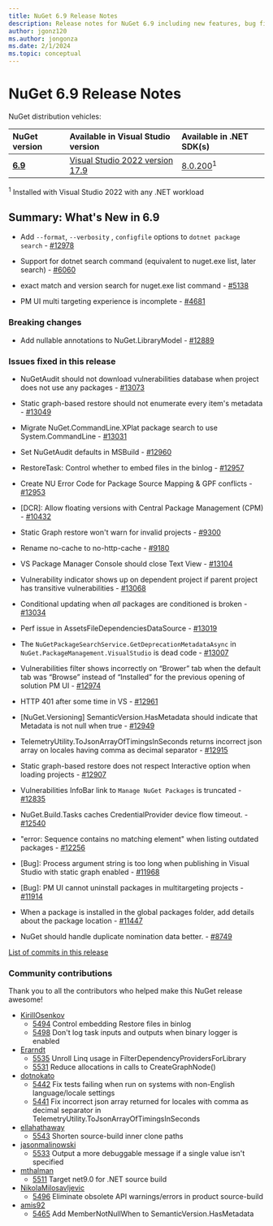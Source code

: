 ```yaml
---
title: NuGet 6.9 Release Notes
description: Release notes for NuGet 6.9 including new features, bug fixes, and DCRs.
author: jgonz120
ms.author: jongonza
ms.date: 2/1/2024
ms.topic: conceptual
---
```


# NuGet 6.9 Release Notes

NuGet distribution vehicles:

| NuGet version | Available in Visual Studio version | Available in .NET SDK(s) |
|:---|:---|:---|
| [**6.9**](https://nuget.org/downloads) | [Visual Studio 2022 version 17.9](https://visualstudio.microsoft.com/downloads/) | [8.0.200](https://dotnet.microsoft.com/download/dotnet/8.0)<sup>1</sup> |

<sup>1</sup> Installed with Visual Studio 2022 with any .NET workload

## Summary: What's New in 6.9

* Add `--format`, `--verbosity` , `configfile` options to `dotnet package search` - [#12978](https://github.com/NuGet/Home/issues/12978)

* Support for dotnet search command (equivalent to nuget.exe list, later search) - [#6060](https://github.com/NuGet/Home/issues/6060)

* exact match and version search for nuget.exe list command - [#5138](https://github.com/NuGet/Home/issues/5138)

* PM UI multi targeting experience is incomplete - [#4681](https://github.com/NuGet/Home/issues/4681)

### Breaking changes

* Add nullable annotations to NuGet.LibraryModel - [#12889](https://github.com/NuGet/Home/issues/12889)

### Issues fixed in this release

* NuGetAudit should not download vulnerabilities database when project does not use any packages - [#13073](https://github.com/NuGet/Home/issues/13073)

* Static graph-based restore should not enumerate every item's metadata - [#13049](https://github.com/NuGet/Home/issues/13049)

* Migrate NuGet.CommandLine.XPlat package search to use System.CommandLine - [#13031](https://github.com/NuGet/Home/issues/13031)

* Set NuGetAudit defaults in MSBuild - [#12960](https://github.com/NuGet/Home/issues/12960)

* RestoreTask: Control whether to embed files in the binlog - [#12957](https://github.com/NuGet/Home/issues/12957)

* Create NU Error Code for Package Source Mapping & GPF conflicts - [#12953](https://github.com/NuGet/Home/issues/12953)

* [DCR]: Allow floating versions with Central Package Management (CPM) - [#10432](https://github.com/NuGet/Home/issues/10432)

* Static Graph restore won't warn for invalid projects - [#9300](https://github.com/NuGet/Home/issues/9300)

* Rename no-cache to no-http-cache - [#9180](https://github.com/NuGet/Home/issues/9180)

* VS Package Manager Console should close Text View - [#13104](https://github.com/NuGet/Home/issues/13104)

* Vulnerability indicator shows up on dependent project if parent project has transitive vulnerabilities - [#13068](https://github.com/NuGet/Home/issues/13068)

* Conditional updating when *all*  packages are conditioned is broken - [#13034](https://github.com/NuGet/Home/issues/13034)

* Perf issue in AssetsFileDependenciesDataSource - [#13019](https://github.com/NuGet/Home/issues/13019)

* The `NuGetPackageSearchService.GetDeprecationMetadataAsync` in `NuGet.PackageManagement.VisualStudio` is dead code - [#13007](https://github.com/NuGet/Home/issues/13007)

* Vulnerabilities filter shows incorrectly on “Brower” tab when the default tab was “Browse” instead of “Installed” for the previous opening of solution PM UI   - [#12974](https://github.com/NuGet/Home/issues/12974)

* HTTP 401 after some time in VS - [#12961](https://github.com/NuGet/Home/issues/12961)

* [NuGet.Versioning] SemanticVersion.HasMetadata should indicate that Metadata is not null when true - [#12949](https://github.com/NuGet/Home/issues/12949)

* TelemetryUtility.ToJsonArrayOfTimingsInSeconds returns incorrect json array on locales having comma as decimal separator - [#12915](https://github.com/NuGet/Home/issues/12915)

* Static graph-based restore does not respect Interactive option when loading projects - [#12907](https://github.com/NuGet/Home/issues/12907)

* Vulnerabilities InfoBar link to `Manage NuGet Packages` is truncated - [#12835](https://github.com/NuGet/Home/issues/12835)

* NuGet.Build.Tasks caches CredentialProvider device flow timeout. - [#12540](https://github.com/NuGet/Home/issues/12540)

* "error: Sequence contains no matching element" when listing outdated packages - [#12256](https://github.com/NuGet/Home/issues/12256)

* [Bug]: Process argument string is too long when publishing in Visual Studio with static graph enabled - [#11968](https://github.com/NuGet/Home/issues/11968)

* [Bug]: PM UI cannot uninstall packages in multitargeting projects - [#11914](https://github.com/NuGet/Home/issues/11914)

* When a package is installed in the global packages folder, add details about the package location - [#11447](https://github.com/NuGet/Home/issues/11447)

* NuGet should handle duplicate nomination data better.  - [#8749](https://github.com/NuGet/Home/issues/8749)

[List of commits in this release](https://github.com/NuGet/NuGet.Client/compare/6.9.0.74...6.8.0.131)

### Community contributions

Thank you to all the contributors who helped make this NuGet release awesome!

* [KirillOsenkov](https://github.com/NuGet/NuGet.Client/pull/5494)
  * [5494](https://github.com/NuGet/NuGet.Client/pull/5494) Control embedding Restore files in binlog
  * [5498](https://github.com/NuGet/NuGet.Client/pull/5498) Don't log task inputs and outputs when binary logger is enabled
* [Erarndt](https://github.com/NuGet/NuGet.Client/pull/5535)
  * [5535](https://github.com/NuGet/NuGet.Client/pull/5535) Unroll Linq usage in FilterDependencyProvidersForLibrary
  * [5531](https://github.com/NuGet/NuGet.Client/pull/5531) Reduce allocations in calls to CreateGraphNode()
* [dotnokato](https://github.com/NuGet/NuGet.Client/pull/5442)
  * [5442](https://github.com/NuGet/NuGet.Client/pull/5442) Fix tests failing when run on systems with non-English language/locale settings
  * [5441](https://github.com/NuGet/NuGet.Client/pull/5441) Fix incorrect json array returned for locales with comma as decimal separator in TelemetryUtility.ToJsonArrayOfTimingsInSeconds
* [ellahathaway](https://github.com/NuGet/NuGet.Client/pull/5543)
  * [5543](https://github.com/NuGet/NuGet.Client/pull/5543) Shorten source-build inner clone paths
* [jasonmalinowski](https://github.com/NuGet/NuGet.Client/pull/5533)
  * [5533](https://github.com/NuGet/NuGet.Client/pull/5533) Output a more debuggable message if a single value isn't specified
* [mthalman](https://github.com/NuGet/NuGet.Client/pull/5511)
  * [5511](https://github.com/NuGet/NuGet.Client/pull/5511) Target net9.0 for .NET source build
* [NikolaMilosavljevic](https://github.com/NuGet/NuGet.Client/pull/5496)
  * [5496](https://github.com/NuGet/NuGet.Client/pull/5496) Eliminate obsolete API warnings/errors in product source-build
* [amis92](https://github.com/NuGet/NuGet.Client/pull/5465)
  * [5465](https://github.com/NuGet/NuGet.Client/pull/5465) Add MemberNotNullWhen to SemanticVersion.HasMetadata